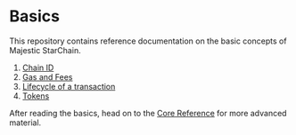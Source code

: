 <!--
order: false
parent:
  order: 3
-->

# Basics

This repository contains reference documentation on the basic concepts of Majestic StarChain.

1. [Chain ID](./chain_id.md)
1. [Gas and Fees](./gas.md)
1. [Lifecycle of a transaction](./transactions.md)
1. [Tokens](./tokens.md)

After reading the basics, head on to the [Core Reference](../core/README.md) for more advanced material.
